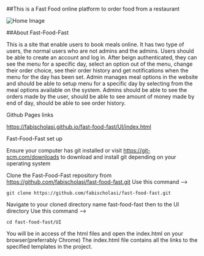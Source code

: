 ##This is a Fast Food online platform to order food from a restaurant


![Home Image](https://raw.github.com/fabischolasi/fast-foof-fast/develop/UI/static/css/img/pizza.jpg)


##About Fast-Food-Fast

This is a site that enable users to book meals online. It has two type of users, the normal users who are not admins and the admins. Users should be able to create an account and log in. After beign authenticated, they can see the menu for a specific day, select an option out of the menu, change their order choice, see their order history and get notifications when the menu for the day has been set. Admin manages meal options in the website and should be able to setup menu for a specific day by selecting from the meal options available on the system. Admins should be able to see the orders made by the user, should be able to see amount of money made by end of day, should be able to see order history.

Github Pages links

https://fabischolasi.github.io/fast-food-fast/UI/index.html

Fast-Food-Fast set up

Ensure your computer has git installed or visit https://git-scm.com/downloads to download and install git depending on your operating system

Clone the Fast-Food-Fast repository from https://github.com/fabischolasi/fast-food-fast.git 
Use this command --> 

```
git clone https://github.com/fabischolasi/fast-food-fast.git
```

Navigate to your cloned directory name fast-food-fast then to the UI directory 
Use this command --> 
```
cd fast-food-fast/UI
```

You will be in access of the html files and open the index.html on your browser(preferrably Chrome) The index.html file contains all the links to the specified templates in the project.